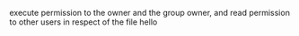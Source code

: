 execute permission to the owner and the group owner, and read permission to other users in respect of the file hello
